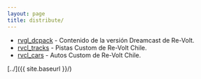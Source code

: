 ```yaml
---
layout: page
title: distribute/
---
```


*  [rvgl_dcpack](https://re-volt.cl/distribute/rvgl_dcpack.zip) - Contenido de la versión Dreamcast de Re-Volt.
*  [rvcl_tracks](https://anonfiles.com/b2neD60cv2/rvcl_tracks_zip) - Pistas Custom de Re-Volt Chile.
*  [rvcl_cars](https://anonfiles.com/D9k9D605v2/rvcl_cars_zip) - Autos Custom de Re-Volt Chile.

[../]({{ site.baseurl }}/)
